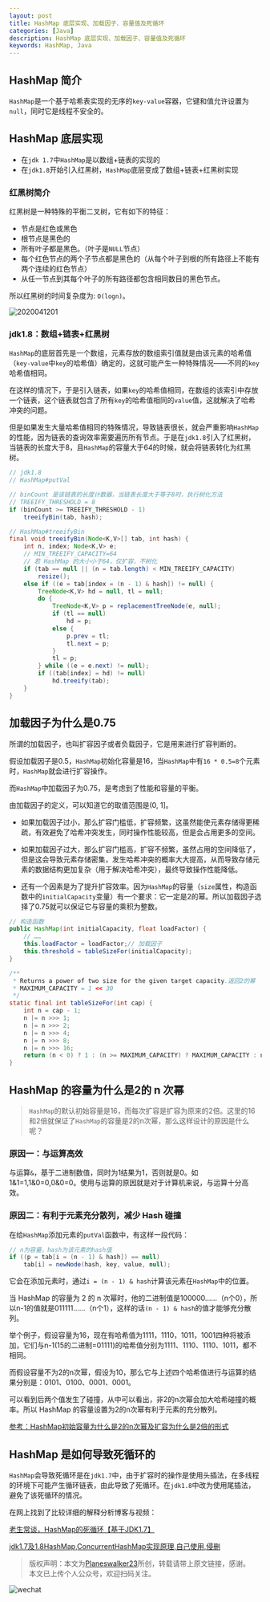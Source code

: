 ```yaml
---
layout: post
title: HashMap 底层实现、加载因子、容量值及死循环
categories: [Java]
description: HashMap 底层实现、加载因子、容量值及死循环
keywords: HashMap, Java
---
```


## HashMap 简介
`HashMap`是一个基于哈希表实现的无序的`key-value`容器，它键和值允许设置为 `null`，同时它是线程不安全的。

## HashMap 底层实现
- 在`jdk 1.7`中`HashMap`是以数组+链表的实现的
- 在`jdk1.8`开始引入红黑树，`HashMap`底层变成了数组+链表+红黑树实现

### 红黑树简介
红黑树是一种特殊的平衡二叉树，它有如下的特征：
- 节点是红色或黑色
- 根节点是黑色的
- 所有叶子都是黑色。（叶子是`NULL`节点）
- 每个红色节点的两个子节点都是黑色的（从每个叶子到根的所有路径上不能有两个连续的红色节点）
- 从任一节点到其每个叶子的所有路径都包含相同数目的黑色节点。

所以红黑树的时间复杂度为: `O(logn)`。

![2020041201](https://planeswalker23.github.io/images/posts/2020041201.png)

### jdk1.8：数组+链表+红黑树
`HashMap`的底层首先是一个数组，元素存放的数组索引值就是由该元素的哈希值（`key-value`中`key`的哈希值）确定的，这就可能产生一种特殊情况——不同的`key`哈希值相同。

在这样的情况下，于是引入链表，如果`key`的哈希值相同，在数组的该索引中存放一个链表，这个链表就包含了所有`key`的哈希值相同的`value`值，这就解决了哈希冲突的问题。

但是如果发生大量哈希值相同的特殊情况，导致链表很长，就会严重影响`HashMap`的性能，因为链表的查询效率需要遍历所有节点。于是在`jdk1.8`引入了红黑树，当链表的长度大于8，且`HashMap`的容量大于64的时候，就会将链表转化为红黑树。

```java
// jdk1.8
// HashMap#putVal

// binCount 是该链表的长度计数器，当链表长度大于等于8时，执行树化方法
// TREEIFY_THRESHOLD = 8
if (binCount >= TREEIFY_THRESHOLD - 1)
    treeifyBin(tab, hash);

// HashMap#treeifyBin    
final void treeifyBin(Node<K,V>[] tab, int hash) {
    int n, index; Node<K,V> e;
    // MIN_TREEIFY_CAPACITY=64
    // 若 HashMap 的大小小于64，仅扩容，不树化
    if (tab == null || (n = tab.length) < MIN_TREEIFY_CAPACITY)
        resize();
    else if ((e = tab[index = (n - 1) & hash]) != null) {
        TreeNode<K,V> hd = null, tl = null;
        do {
            TreeNode<K,V> p = replacementTreeNode(e, null);
            if (tl == null)
                hd = p;
            else {
                p.prev = tl;
                tl.next = p;
            }
            tl = p;
        } while ((e = e.next) != null);
        if ((tab[index] = hd) != null)
            hd.treeify(tab);
    }
}
```

## 加载因子为什么是0.75
所谓的加载因子，也叫扩容因子或者负载因子，它是用来进行扩容判断的。

假设加载因子是0.5，`HashMap`初始化容量是16，当`HashMap`中有`16 * 0.5=8`个元素时，`HashMap`就会进行扩容操作。

而`HashMap`中加载因子为0.75，是考虑到了性能和容量的平衡。

由加载因子的定义，可以知道它的取值范围是(0, 1]。

- 如果加载因子过小，那么扩容门槛低，扩容频繁，这虽然能使元素存储得更稀疏，有效避免了哈希冲突发生，同时操作性能较高，但是会占用更多的空间。

- 如果加载因子过大，那么扩容门槛高，扩容不频繁，虽然占用的空间降低了，但是这会导致元素存储密集，发生哈希冲突的概率大大提高，从而导致存储元素的数据结构更加复杂（用于解决哈希冲突），最终导致操作性能降低。

- 还有一个因素是为了提升扩容效率。因为`HashMap`的容量（`size`属性，构造函数中的`initialCapacity`变量）有一个要求：它一定是2的幂。所以加载因子选择了0.75就可以保证它与容量的乘积为整数。

```java
// 构造函数
public HashMap(int initialCapacity, float loadFactor) {
    // ……
    this.loadFactor = loadFactor;// 加载因子
    this.threshold = tableSizeFor(initialCapacity);
}

/**
 * Returns a power of two size for the given target capacity.返回2的幂
 * MAXIMUM_CAPACITY = 1 << 30
 */
static final int tableSizeFor(int cap) {
    int n = cap - 1;
    n |= n >>> 1;
    n |= n >>> 2;
    n |= n >>> 4;
    n |= n >>> 8;
    n |= n >>> 16;
    return (n < 0) ? 1 : (n >= MAXIMUM_CAPACITY) ? MAXIMUM_CAPACITY : n + 1;
}
```

## HashMap 的容量为什么是2的 n 次幂
> `HashMap`的默认初始容量是16，而每次扩容是扩容为原来的2倍。这里的16和2倍就保证了`HashMap`的容量是2的n次幂，那么这样设计的原因是什么呢？

### 原因一：与运算高效
与运算`&`，基于二进制数值，同时为1结果为1，否则就是0。如1&1=1,1&0=0,0&0=0。使用与运算的原因就是对于计算机来说，与运算十分高效。

### 原因二：有利于元素充分散列，减少 Hash 碰撞
在给`HashMap`添加元素的`putVal`函数中，有这样一段代码：

```java
// n为容量，hash为该元素的hash值
if ((p = tab[i = (n - 1) & hash]) == null)
    tab[i] = newNode(hash, key, value, null);
```

它会在添加元素时，通过`i = (n - 1) & hash`计算该元素在`HashMap`中的位置。

当 HashMap 的容量为 2 的 n 次幂时，他的二进制值是100000……（n个0），所以n-1的值就是011111……（n个1），这样的话`(n - 1) & hash`的值才能够充分散列。

举个例子，假设容量为16，现在有哈希值为1111，1110，1011，1001四种将被添加，它们与n-1(15的二进制=01111)的哈希值分别为1111、1110、1110、1011，都不相同。

而假设容量不为2的n次幂，假设为10，那么它与上述四个哈希值进行与运算的结果分别是：0101、0100、0001、0001。

可以看到后两个值发生了碰撞，从中可以看出，非2的n次幂会加大哈希碰撞的概率。所以 HashMap 的容量设置为2的n次幂有利于元素的充分散列。

<a href="https://blog.csdn.net/apeopl/article/details/88935422" target="_blank">参考：HashMap初始容量为什么是2的n次幂及扩容为什么是2倍的形式</a>

## HashMap 是如何导致死循环的
`HashMap`会导致死循环是在`jdk1.7`中，由于扩容时的操作是使用头插法，在多线程的环境下可能产生循环链表，由此导致了死循环。在`jdk1.8`中改为使用尾插法，避免了该死循环的情况。

在网上找到了比较详细的解释分析博客与视频：

<a href="https://blog.csdn.net/maohoo/article/details/81531925" target="_blank">老生常谈，HashMap的死循环【基于JDK1.7】</a>

<a href="https://www.bilibili.com/video/BV1y441187jR?t=3436" target="_blank">jdk1.7及1.8HashMap,ConcurrentHashMap实现原理,自己使用,侵删</a>

> 版权声明：本文为[Planeswalker23](https://github.com/Planeswalker23)所创，转载请带上原文链接，感谢。<br>
> 本文已上传个人公众号，欢迎扫码关注。

![wechat](https://planeswalker23.github.io/images/wechat.png)